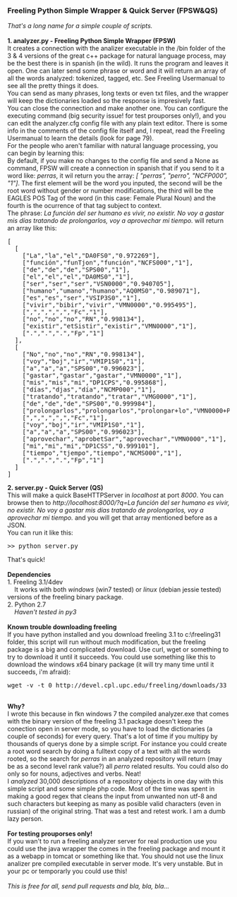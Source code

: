 <h3>Freeling Python Simple Wrapper & Quick Server (FPSW&QS)</h3>
<i>That's a long name for a simple couple of scripts.</i>
<br><br>
<b>1. analyzer.py - Freeling Python Simple Wrapper (FPSW)</b>
<br>
	  It creates a connection with the analizer executable in the /bin folder of the 3 & 4 versions of the great c++ package for natural language process, may be the best there is in spanish (in the wild). It runs the program and leaves it open. One can later send some phrase or word and it will return an array of all the words analyzed: tokenized, tagged, etc. See Freeling Usermanual to see all the pretty things it does.
<br>
	  You can send as many phrases, long texts or even txt files, and the wrapper will keep the dictionaries loaded so the response is impresively fast.
<br>
	  You can close the connection and make another one. You can configure the executing command (big security issue! for test prouporses only!), and you can edit the analyzer.cfg config file with any plain text editor. There is some info in the comments of the config file itself and, I repeat, read the Freeling Usermanual to learn the details (look for page 79).
<br>
	  For the people who aren't familiar with natural language processing, you can begin by learning this:
<br>
		By default, if you make no changes to the config file and send a None as command, FPSW will create a connection in spanish that if you send to it a word like: <i>perras</i>, it wil return you the array: <i>[ "perras", "perro", "NCFP000", "1"]</i>. The first element will be the word you inputed, the second will be the root word without gender or number modifications, the third will be the EAGLES POS Tag of the word (in this case: Female Plural Noun) and the fourth is the ocurrence of that tag subject to context.
<br>
    The phrase: <i>La función del ser humano es vivir, no existir. No voy a gastar mis días tratando de prolongarlos, voy a aprovechar mi tiempo.</i> will return an array like this:
<pre>
[
  [
    ["La","la","el","DA0FS0","0.972269"],
    ["función","funTjon","función","NCFS000","1"],
    ["de","de","de","SPS00","1"],
    ["el","el","el","DA0MS0","1"],
    ["ser","ser","ser","VSN0000","0.940705"],
    ["humano","umano","humano","AQ0MS0","0.989071"],
    ["es","es","ser","VSIP3S0","1"],
    ["vivir","bibir","vivir","VMN0000","0.995495"],
    [",",",",",","Fc","1"],
    ["no","no","no","RN","0.998134"],
    ["existir","etSistir","existir","VMN0000","1"],
    [".",".",".","Fp","1"]
  ],
  [
    ["No","no","no","RN","0.998134"],
    ["voy","boj","ir","VMIP1S0","1"],
    ["a","a","a","SPS00","0.996023"],
    ["gastar","gastar","gastar","VMN0000","1"],
    ["mis","mis","mi","DP1CPS","0.995868"],
    ["días","djas","día","NCMP000","1"],
    ["tratando","tratando","tratar","VMG0000","1"],
    ["de","de","de","SPS00","0.999984"],
    ["prolongarlos","prolongarlos","prolongar+lo","VMN0000+PP3MPA00","1"],
    [",",",",",","Fc","1"],
    ["voy","boj","ir","VMIP1S0","1"],
    ["a","a","a","SPS00","0.996023"],
    ["aprovechar","aprobetSar","aprovechar","VMN0000","1"],
    ["mi","mi","mi","DP1CSS","0.999101"],
    ["tiempo","tjempo","tiempo","NCMS000","1"],
    [".",".",".","Fp","1"]
  ]
]
</pre>
<b>2. server.py - Quick Server (QS)</b>
<br>
This will make a quick BaseHTTPServer in <i>localhost</i> at port <i>8000</i>. You can browse then to <i>http://localhost:8000/?q=La función del ser humano es vivir, no existir. No voy a gastar mis días tratando de prolongarlos, voy a aprovechar mi tiempo.</i> and you will get that array mentioned before as a JSON.
<br>
You can run it like this:
<pre>
>> python server.py
</pre>
That's quick!
<br><br>
<b>Dependencies</b>
<br>
1. Freeling 3.1/4dev
<br>
 &nbsp; &nbsp; It works with both <i>windows</i> (win7 tested) or <i>linux</i> (debian jessie tested) versions of the freeling binary package.
<br>
2. Python 2.7
<br>
 &nbsp; &nbsp; <i>Haven't tested in py3</i>
<br><br>
<b>Known trouble downloading freeling</b>
<br>
If you have python installed and you download freeling 3.1 to c:\freeling31 folder, this script will run without much modification, but the freeling package is a big and complicated download. Use curl, wget or something to try to download it until it succeeds. You could use something like this to download the windows x64 binary package (it will try many time until it succeeds, i'm afraid):
<pre>
wget -v -t 0 http://devel.cpl.upc.edu/freeling/downloads/33
</pre>
<br>
<b>Why?</b>
<br>
I wrote this because in fkn windows 7 the compiled analyzer.exe that comes with the binary version of the freeling 3.1 package doesn't keep the conection open in server mode, so you have to load the dictionaries (a couple of seconds) for every query. That's a lot of time if you multipy by thousands of querys done by a simple script. For instance you could create a root word search by doing a fulltext copy of a text with all the words rooted, so the search for <i>perras</i> in an analyzed repository will return (may be as a second level rank value?) all <i>perro</i> related results. You could also do only so for nouns, adjectives and verbs. Neat!
<br>
I <i>analyzed</i> 30,000 descriptions of a repository objects in one day with this simple script and some simple php code. Most of the time was spent in making a good regex that cleans the input from unwanted non utf-8 and such characters but keeping as many as posible valid characters (even in russian) of the original string. That was a test and retest work. I am a dumb lazy person.
<br><br>
<b>For testing prouporses only!</b>
<br>
If you wan't to run a freeling analyzer server for real production use you could use the java wrapper the comes in the freeling package and mount it as a webapp in tomcat or something like that. You should not use the linux analizer pre compiled executable in server mode. It's very unstable. But in your pc or temporarly you could use this! 
<br><br>
<i>This is free for all, send pull requests and bla, bla, bla...</i>
